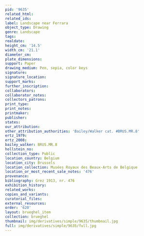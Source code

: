 ```yaml
---
pid: '9635'
related_html: 
related_ids: 
label: Landscape near Ferrara
object_type: Drawing
genre: Landscape
tags: 
realdate: 
height_cm: '14.5'
width_cm: '21.1'
diameter_cm: 
plate_dimensions: 
support: Paper
drawing_medium: Pen, sepia, color keys
signature: 
signature_location: 
support_marks: 
further_inscription: 
collaborators: 
collaborator_notes: 
collectors_patrons: 
print_type: 
print_notes: 
printmaker: 
publisher: 
states: 
our_attribution: 
other_attribution_authorities: 'Bailey/Walker cat. #BRUS.MR.8'
ertz_1979: 
ertz_2008: 
bailey_walker: BRUS.MR.8
hollstein_no: 
collection_type: Public
location_country: Belgium
location_city: Brussels
location_collection: Musées Royaux des Beaux-Arts de Belgique
location_or_most_recent_sale_notes: '476'
provenance: 
bibliography: Grez 1913, nr. 476
exhibition_history: 
related_works: 
copies_and_variants: 
curatorial_files: 
external_resources: 
order: '620'
layout: brueghel_item
collection: brueghel
thumbnail: img/derivatives/simple/9635/thumbnail.jpg
full: img/derivatives/simple/9635/full.jpg
---
```


